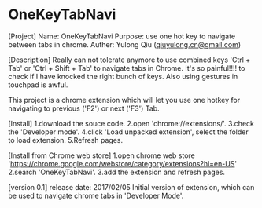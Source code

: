 # OneKeyTabNavi
[Project]
Name: OneKeyTabNavi
Purpose: use one hot key to navigate between tabs in chrome.
Auther: Yulong Qiu (qiuyulong.cn@gmail.com)


[Description]
Really can not tolerate anymore to use combined keys 'Ctrl + Tab' or 'Ctrl + Shift + Tab' to navigate tabs in Chrome. It's so painful!!!! to check if I have knocked the right bunch of keys. Also using gestures in touchpad is awful.

This project is a chrome extension which will let you use one hotkey for navigating to previous ('F2') or next ('F3') Tab.


[Install]
1.download the souce code.
2.open 'chrome://extensions/'.
3.check the 'Developer mode'.
4.click 'Load unpacked extension', select the folder to load extension.
5.Refresh pages.

[Install from Chrome web store]
1.open chrome web store 'https://chrome.google.com/webstore/category/extensions?hl=en-US'
2.search 'OneKeyTabNavi'.
3.add the extension and refresh pages.


[version 0.1]
release date: 2017/02/05
Initial version of extension, which can be used to navigate chrome tabs in 'Developer Mode'.

